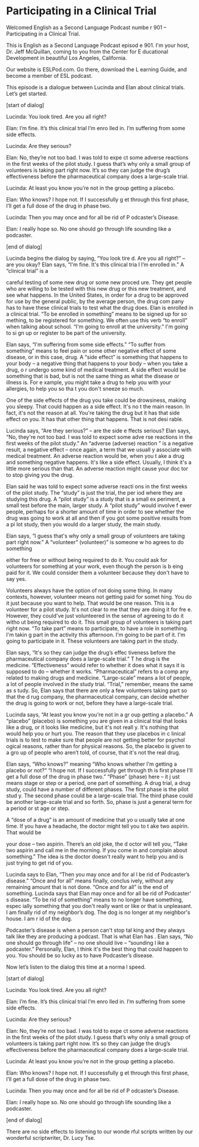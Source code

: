 # Participating in a Clinical Trial

Welcomed English as a Second Language Podcast numbe r 901 – Participating in a Clinical Trial.

This is English as a Second Language Podcast episod e 901. I'm your host, Dr. Jeff McQuillan, coming to you from the Center for E ducational Development in beautiful Los Angeles, California.

Our website is ESLPod.com. Go there, download the L earning Guide, and become a member of ESL podcast.

This episode is a dialogue between Lucinda and Elan  about clinical trials. Let’s get started.

[start of dialog]

Lucinda:  You look tired.  Are you all right?

Elan:  I’m fine.  It’s this clinical trial I’m enro lled in.  I’m suffering from some side effects.

Lucinda:  Are they serious?

Elan:  No, they’re not too bad.  I was told to expe ct some adverse reactions in the first weeks of the pilot study.  I guess that’s why  only a small group of volunteers is taking part right now.  It’s so they can judge the drug’s effectiveness before the pharmaceutical company does a large-scale trial.

Lucinda:  At least you know you’re not in the group  getting a placebo.

Elan:  Who knows?  I hope not.  If I successfully g et through this first phase, I’ll get a full dose of the drug in phase two.

Lucinda:  Then you may once and for all be rid of P odcaster’s Disease.

Elan:  I really hope so.  No one should go through life sounding like a podcaster.

[end of dialog]

Lucinda begins the dialog by saying, “You look tire d. Are you all right?” – are you okay? Elan says, “I'm fine. It's this clinical tria l I’m enrolled in.” A “clinical trial” is a

careful testing of some new drug or some new proced ure. They get people who are willing to be tested with this new drug or this  new treatment, and see what happens. In the United States, in order for a drug to be approved for use by the general public, by the average person, the drug com pany has to have these clinical trials to test what the drug does. Elan is  enrolled in a clinical trial. “To be enrolled in something” means to be signed up for so mething, to be registered for something. We often use this verb “to enroll” when talking about school. “I'm going to enroll at the university.” I'm going to si gn up or register to be part of the university.

Elan says, “I'm suffering from some side effects.” “To suffer from something” means to feel pain or some other negative effect of  some disease, or in this case, drug. A “side effect” is something that happens to your body – a negative thing that happens to your body – when you take a drug, o r undergo some kind of medical treatment. A side effect would be something  that is bad, but is not the same thing as what the disease or illness is. For e xample, you might take a drug to help you with your allergies, to help you so tha t you don't sneeze so much.

One of the side effects of the drug you take could be drowsiness, making you sleepy. That could happen as a side effect. It's no t the main reason. In fact, it's not the reason at all. You're taking the drug but it has that side effect on you. It has that other thing that happens. That is not desi rable.

 Lucinda says, “Are they serious?” – are the side e ffects serious? Elan says, “No, they're not too bad. I was told to expect some adve rse reactions in the first weeks of the pilot study.” An “adverse (adverse) reaction ” is a negative result, a negative effect – once again, a term that we usuall y associate with medical treatment. An adverse reaction would be, when you t ake a drug and something negative happens. It's like a side effect. Usually,  I think it's a little more serious than that. An adverse reaction might cause your doc tor to stop giving you the drug.

Elan said he was told to expect some adverse reacti ons in the first weeks of the pilot study. The “study” is just the trial, the per iod where they are studying this drug. A “pilot study” is a study that is a small ex periment, a small test before the main, larger study. A “pilot study” would involve f ewer people, perhaps for a shorter amount of time in order to see whether the drug was going to work at all and then if you got some positive results from a pi lot study, then you would do a larger study, the main study.

Elan says, “I guess that's why only a small group of volunteers are taking part right now.” A “volunteer” (volunteer)” is someone w ho agrees to do something

either for free or without being required to do it.  You could ask for volunteers for something at your work, even though the person is b eing paid for it. We could consider them a volunteer because they don't have to say yes.

Volunteers always have the option of not doing some thing. In many contexts, however, volunteer means not getting paid for somet hing. You do it just because you want to help. That would be one reason. This is  a volunteer for a pilot study. It's not clear to me that they are doing it for fre e. However, they could've just volunteered in the sense of agreeing to do it witho ut being required to do it. This small group of volunteers is taking part right now.  “To take part” means to participate, to have a role in something. I'm takin g part in the activity this afternoon. I'm going to be part of it. I'm going to  participate in it. These volunteers are taking part in the study.

Elan says, “It's so they can judge the drug’s effec tiveness before the pharmaceutical company does a large-scale trial.” T he drug is the medicine. “Effectiveness” would refer to whether it does what  it says it is supposed to do – whether it works. “Pharmaceutical” refers to a comp any related to making drugs and medicine. “Large-scale” means a lot of people, a lot of people involved in the study trial. “Trial,” remember, means the same as s tudy. So, Elan says that there are only a few volunteers taking part so that the d rug company, the pharmaceutical company, can decide whether the drug  is going to work or not, before they have a large-scale trial.

Lucinda says, “At least you know you're not in a gr oup getting a placebo.” A “placebo” (placebo) is something you are given in a  clinical trial that looks like a drug, or it looks like medicine, but it's not reall y. It's nothing that would help you or hurt you. The reason that they use placebos in c linical trials is to test to make sure that people are not getting better for psychol ogical reasons, rather than for physical reasons. So, the placebo is given to a gro up of people who aren’t told, of course, that it's not the real drug.

Elan says, “Who knows?” meaning “Who knows whether I'm getting a placebo or not?” “I hope not. If I successfully get through th is first phase I'll get a full dose of the drug in phase two.” “Phase” (phase) here – it j ust means stage or step or a period, one part of something. A drug trial, a drug  study, could have a number of different phases. The first phase is the pilot stud y. The second phase could be a large-scale trial. The third phase could be another  large-scale trial and so forth. So, phase is just a general term for a period or st age or step.

A “dose of a drug” is an amount of medicine that yo u usually take at one time. If you have a headache, the doctor might tell you to t ake two aspirin. That would be

your dose – two aspirin. There’s an old joke, the d octor will tell you, “Take two aspirin and call me in the morning. If you come in and complain about something.” The idea is the doctor doesn't really want to help you and is just trying to get rid of you.

Lucinda says to Elan, “Then you may once and for al l be rid of Podcaster’s disease.” “Once and for all” means finally, conclus ively, without any remaining amount that is not done. “Once and for all” is the end of something. Lucinda says that Elan may once and for all be rid of Podcaster’ s disease. “To be rid of something” means to no longer have something, espec ially something that you don't really want or like or that is unpleasant. I am finally rid of my neighbor’s dog. The dog is no longer at my neighbor's house. I am r id of the dog.

Podcaster’s disease is when a person can't stop tal king and they always talk like they are producing a podcast. That is what Elan has . Elan says, “No one should go through life” – no one should live – “sounding l ike a podcaster.” Personally, Elan, I think it's the best thing that could happen  to you. You should be so lucky as to have Podcaster’s disease.

Now let’s listen to the dialog this time at a norma l speed.

[start of dialog]

Lucinda:  You look tired.  Are you all right?

Elan:  I’m fine.  It’s this clinical trial I’m enro lled in.  I’m suffering from some side effects.

Lucinda:  Are they serious?

Elan:  No, they’re not too bad.  I was told to expe ct some adverse reactions in the first weeks of the pilot study.  I guess that’s why  only a small group of volunteers is taking part right now.  It’s so they can judge the drug’s effectiveness before the pharmaceutical company does a large-scale trial.

Lucinda:  At least you know you’re not in the group  getting a placebo.

Elan:  Who knows?  I hope not.  If I successfully g et through this first phase, I’ll get a full dose of the drug in phase two.

Lucinda:  Then you may once and for all be rid of P odcaster’s Disease.

Elan:  I really hope so.  No one should go through life sounding like a podcaster.

[end of dialog]

There are no side effects to listening to our wonde rful scripts written by our wonderful scriptwriter, Dr. Lucy Tse.

